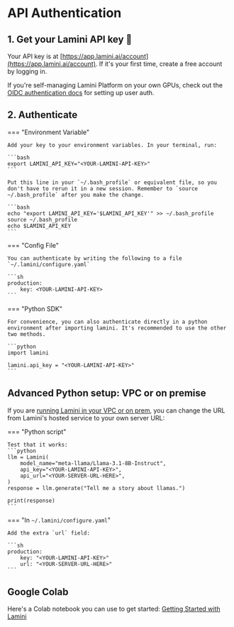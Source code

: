 # API Authentication

## 1. Get your Lamini API key 🔑

Your API key is at [https://app.lamini.ai/account](https://app.lamini.ai/account). If it's your first time, create a free account by logging in.

If you're self-managing Lamini Platform on your own GPUs, check out the [OIDC authentication docs](self_managed/OIDC.md) for setting up user auth.

## 2. Authenticate

=== "Environment Variable"

    Add your key to your environment variables. In your terminal, run:

    ```bash
    export LAMINI_API_KEY="<YOUR-LAMINI-API-KEY>"
    ```

    Put this line in your `~/.bash_profile` or equivalent file, so you don't have to rerun it in a new session. Remember to `source ~/.bash_profile` after you make the change.

    ```bash
    echo "export LAMINI_API_KEY='$LAMINI_API_KEY'" >> ~/.bash_profile
    source ~/.bash_profile
    echo $LAMINI_API_KEY
    ```

=== "Config File"

    You can authenticate by writing the following to a file `~/.lamini/configure.yaml`

    ```sh
    production:
        key: <YOUR-LAMINI-API-KEY>
    ```

=== "Python SDK"

    For convenience, you can also authenticate directly in a python environment after importing lamini. It's recommended to use the other two methods.

    ```python
    import lamini

    lamini.api_key = "<YOUR-LAMINI-API-KEY>"
    ```

## Advanced Python setup: VPC or on premise

If you are [running Lamini in your VPC or on prem](self_managed/kubernetes_install.md), you can change the URL from Lamini's hosted service to your own server URL:

=== "Python script"

    Test that it works:
    ```python
    llm = Lamini(
        model_name="meta-llama/Llama-3.1-8B-Instruct",
        api_key="<YOUR-LAMINI-API-KEY>",
        api_url="<YOUR-SERVER-URL-HERE>",
    )
    response = llm.generate("Tell me a story about llamas.")

    print(response)
    ```

=== "In `~/.lamini/configure.yaml`"

    Add the extra `url` field:

    ```sh
    production:
        key: "<YOUR-LAMINI-API-KEY>"
        url: "<YOUR-SERVER-URL-HERE>"
    ```

## Google Colab

Here's a Colab notebook you can use to get started: [Getting Started with Lamini](https://colab.research.google.com/drive/115OJavk4DE51rUKwfCOyWxWa0LguiuEI#scrollTo=lD391Mcv4lGQ)

